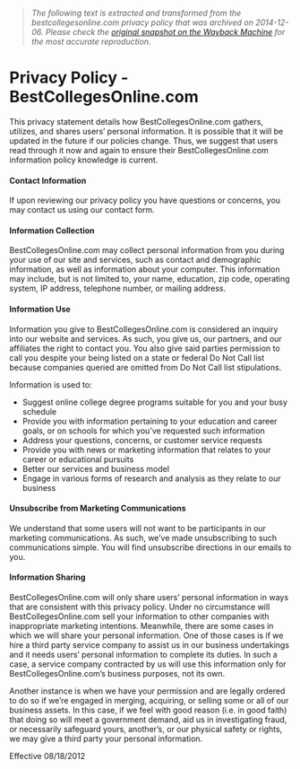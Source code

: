 > *The following text is extracted and transformed from the bestcollegesonline.com privacy policy that was archived on 2014-12-06. Please check the [original snapshot on the Wayback Machine](https://web.archive.org/web/20141206013612id_/http%3A//www.bestcollegesonline.com/privacy-policy) for the most accurate reproduction.*

# Privacy Policy - BestCollegesOnline.com

This privacy statement details how BestCollegesOnline.com gathers, utilizes, and shares users’ personal information. It is possible that it will be updated in the future if our policies change. Thus, we suggest that users read through it now and again to ensure their BestCollegesOnline.com information policy knowledge is current.

#### Contact Information 

If upon reviewing our privacy policy you have questions or concerns, you may contact us using our contact form. 

#### Information Collection

BestCollegesOnline.com may collect personal information from you during your use of our site and services, such as contact and demographic information, as well as information about your computer. This information may include, but is not limited to, your name, education, zip code, operating system, IP address, telephone number, or mailing address. 

#### Information Use

Information you give to BestCollegesOnline.com is considered an inquiry into our website and services. As such, you give us, our partners, and our affiliates the right to contact you. You also give said parties permission to call you despite your being listed on a state or federal Do Not Call list because companies queried are omitted from Do Not Call list stipulations.

Information is used to: 

  * Suggest online college degree programs suitable for you and your busy schedule
  * Provide you with information pertaining to your education and career goals, or on schools for which you’ve requested such information
  * Address your questions, concerns, or customer service requests 
  * Provide you with news or marketing information that relates to your career or educational pursuits 
  * Better our services and business model
  * Engage in various forms of research and analysis as they relate to our business



#### Unsubscribe from Marketing Communications 

We understand that some users will not want to be participants in our marketing communications. As such, we’ve made unsubscribing to such communications simple. You will find unsubscribe directions in our emails to you.

#### Information Sharing 

BestCollegesOnline.com will only share users’ personal information in ways that are consistent with this privacy policy. Under no circumstance will BestCollegesOnline.com sell your information to other companies with inappropriate marketing intentions. Meanwhile, there are some cases in which we will share your personal information. One of those cases is if we hire a third party service company to assist us in our business undertakings and it needs users’ personal information to complete its duties. In such a case, a service company contracted by us will use this information only for BestCollegesOnline.com’s business purposes, not its own.

Another instance is when we have your permission and are legally ordered to do so if we’re engaged in merging, acquiring, or selling some or all of our business assets. In this case, if we feel with good reason (i.e. in good faith) that doing so will meet a government demand, aid us in investigating fraud, or necessarily safeguard yours, another’s, or our physical safety or rights, we may give a third party your personal information.

Effective 08/18/2012 
